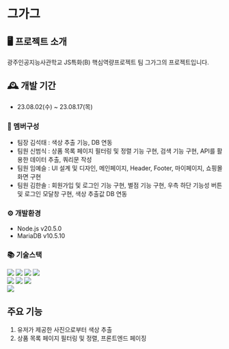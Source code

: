 # 그가그

## 🖥️ 프로젝트 소개
광주인공지능사관학교 JS특화(B) 핵심역량프로젝트 팀 그가그의 프로젝트입니다.
<br>

## 🕰️ 개발 기간
* 23.08.02(수) ~ 23.08.17(목)

### 👫 멤버구성
- 팀장 김석태 : 색상 추출 기능, DB 연동
- 팀원 신범식 : 상품 목록 페이지 필터링 및 정렬 기능 구현, 검색 기능 구현, API를 활용한 데이터 추출, 쿼리문 작성
- 팀원 임예슬 : UI 설계 및 디자인, 메인페이지, Header, Footer, 마이페이지, 쇼핑몰 화면 구현
- 팀원 김한솔 : 회원가입 및 로그인 기능 구현, 별점 기능 구현, 우측 하단 기능성 버튼 및 로그인 모달창 구현, 색상 추출값 DB 연동

### ⚙️ 개발환경
- Node.js v20.5.0
- MariaDB v10.5.10

### 📚 기술스택
<div>
  <img src="https://img.shields.io/badge/html5-E34F26?style=for-the-badge&logo=html5&logoColor=white">
  <img src="https://img.shields.io/badge/css-1572B6?style=for-the-badge&logo=css3&logoColor=white">
  <img src="https://img.shields.io/badge/javascript-F7DF1E?style=for-the-badge&logo=javascript&logoColor=black">
  <img src="https://img.shields.io/badge/jquery-0769AD?style=for-the-badge&logo=jquery&logoColor=white">
  <br>
  <img src="https://img.shields.io/badge/node.js-339933?style=for-the-badge&logo=Node.js&logoColor=white">
  <img src="https://img.shields.io/badge/express-000000?style=for-the-badge&logo=express&logoColor=white">
  <img src="https://img.shields.io/badge/mariaDB-003545?style=for-the-badge&logo=mariaDB&logoColor=white">
  <br>
  <img src="https://img.shields.io/badge/github-181717?style=for-the-badge&logo=github&logoColor=white">
</div>


##  주요 기능
1. 유저가 제공한 사진으로부터 색상 추출
2. 상품 목록 페이지 필터링 및 정렬, 프론트엔드 페이징
